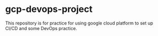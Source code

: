 # gcp-devops-project
This repository is for practice for using google cloud platform to set up CI/CD and some DevOps practice.

